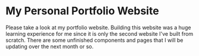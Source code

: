 # My Personal Portfolio Website

Please take a look at my portfolio website. Building this website was a huge learning experience for me since it is only the second website I've built from scratch. There are some unfinished components and pages that I will be updating over the next month or so.

